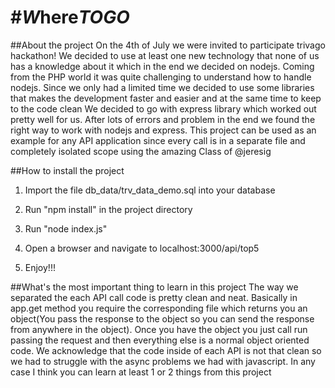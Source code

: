 #*W*here*TOGO*
=====
##About the project
On the 4th of July we were invited to participate trivago hackathon! 
We decided to use at least one new technology that none of us has a knowledge about it which in the end we decided on nodejs.
Coming from the PHP world it was quite challenging to understand how to handle nodejs.
Since we only had a limited time we decided to use some libraries that makes the development faster and easier and at the same time to keep to the code clean
We decided to go with express library which worked out pretty well for us. 
After lots of errors and problem in the end we found the right way to work with nodejs and express.
This project can be used as an example for any API application since every call is in a separate file and completely isolated scope using the amazing Class of @jeresig

##How to install the project
1) Import the file db_data/trv_data_demo.sql into your database

2) Run "npm install" in the project directory

3) Run "node index.js"

4) Open a browser and navigate to localhost:3000/api/top5

5) Enjoy!!!

##What's the most important thing to learn in this project
The way we separated the each API call code is pretty clean and neat.
Basically in app.get method you require the corresponding file which returns you an object(You pass the response to the object so you can send the response from anywhere in the object).
Once you have the object you just call run passing the request and then everything else is a normal object oriented code.
We acknowledge that the code inside of each API is not that clean so we had to struggle with the async problems we had with javascript.
In any case I think you can learn at least 1 or 2 things from this project
